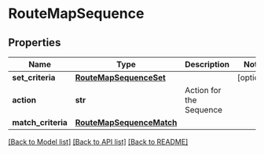 # RouteMapSequence

## Properties
Name | Type | Description | Notes
------------ | ------------- | ------------- | -------------
**set_criteria** | [**RouteMapSequenceSet**](RouteMapSequenceSet.md) |  | [optional] 
**action** | **str** | Action for the Sequence | 
**match_criteria** | [**RouteMapSequenceMatch**](RouteMapSequenceMatch.md) |  | 

[[Back to Model list]](../README.md#documentation-for-models) [[Back to API list]](../README.md#documentation-for-api-endpoints) [[Back to README]](../README.md)

